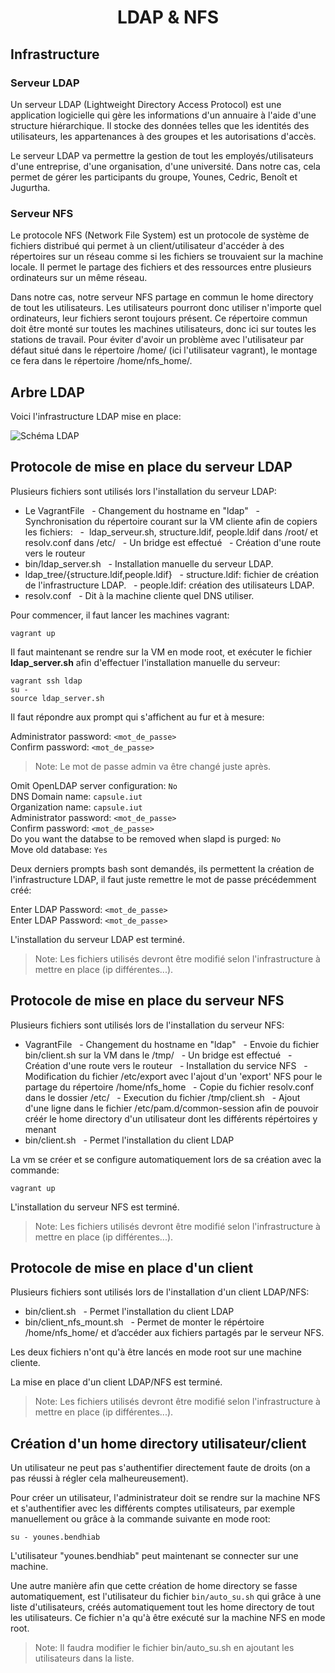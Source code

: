 # <center> LDAP & NFS </center>
## Infrastructure
### Serveur LDAP

Un serveur LDAP (Lightweight Directory Access Protocol) est une application logicielle qui gère les informations d'un annuaire à l'aide d'une structure hiérarchique. Il stocke des données telles que les identités des utilisateurs, les appartenances à des groupes et les autorisations d'accès. 

Le serveur LDAP va permettre la gestion de tout les employés/utilisateurs d'une entreprise, d'une organisation, d'une université. Dans notre cas, cela permet de gérer les participants du groupe, Younes, Cedric, Benoît et Jugurtha.

### Serveur NFS

Le protocole NFS (Network File System) est un protocole de système de fichiers distribué qui permet à un client/utilisateur d'accéder à des répertoires sur un réseau comme si les fichiers se trouvaient sur la machine locale. Il permet le partage des fichiers et des ressources entre plusieurs ordinateurs sur un même réseau.

Dans notre cas, notre serveur NFS partage en commun le home directory de tout les utilisateurs. Les utilisateurs pourront donc utiliser n'importe quel ordinateurs, leur fichiers seront toujours présent.
Ce répertoire commun doit être monté sur toutes les machines utilisateurs, donc ici sur toutes les stations de travail.
Pour éviter d'avoir un problème avec l'utilisateur par défaut situé dans le répertoire /home/ (ici l'utilisateur vagrant), le montage ce fera dans le répertoire /home/nfs_home/.

## Arbre LDAP

Voici l'infrastructure LDAP mise en place:

![Schéma LDAP](https://gitlab.univ-lille.fr/etu/2023-2024/s5b01/-/blob/master/equipe-c/projet/cr-younes.bendhiab.etu/ldap2.drawio.svg)

## Protocole de mise en place du serveur LDAP

Plusieurs fichiers sont utilisés lors l'installation du serveur LDAP:

- Le VagrantFile
  - Changement du hostname en "ldap"
  - Synchronisation du répertoire courant sur la VM cliente afin de copiers les fichiers:
  -  ldap_serveur.sh, structure.ldif, people.ldif dans /root/ et resolv.conf dans /etc/
  - Un bridge est effectué
  - Création d'une route vers le routeur
- bin/ldap_server.sh
  - Installation manuelle du serveur LDAP.
- ldap_tree/{structure.ldif,people.ldif}
  - structure.ldif: fichier de création de l'infrastructure LDAP.
  - people.ldif: création des utilisateurs LDAP.
- resolv.conf
  - Dit à la machine cliente quel DNS utiliser.

Pour commencer, il faut lancer les machines vagrant:

`vagrant up`

Il faut maintenant se rendre sur la VM en mode root, et exécuter le fichier **ldap_server.sh** afin d'effectuer l'installation manuelle du serveur:

`vagrant ssh ldap` <br>
`su -` <br>
`source ldap_server.sh`

Il faut répondre aux prompt qui s'affichent au fur et à mesure:

Administrator password: `<mot_de_passe>` <br>
Confirm password: `<mot_de_passe>`

> Note: Le mot de passe admin va être changé juste après.

Omit OpenLDAP server configuration: `No` <br>
DNS Domain name: `capsule.iut` <br>
Organization name: `capsule.iut` <br>
Administrator password: `<mot_de_passe>` <br>
Confirm password: `<mot_de_passe>` <br>
Do you want the databse to be removed when slapd is purged: `No` <br>
Move old database: `Yes`

Deux derniers prompts bash sont demandés, ils permettent la création de l'infrastructure LDAP, il faut juste remettre le mot de passe précédemment créé:

Enter LDAP Password: `<mot_de_passe>` <br>
Enter LDAP Password: `<mot_de_passe>`

L'installation du serveur LDAP est terminé.

> Note: Les fichiers utilisés devront être modifié selon l'infrastructure à mettre en place (ip différentes...). <br>
> 

## Protocole de mise en place du serveur NFS

Plusieurs fichiers sont utilisés lors de l'installation du serveur NFS:

- VagrantFile
  - Changement du hostname en "ldap"
  - Envoie du fichier bin/client.sh sur la VM dans le /tmp/
  - Un bridge est effectué
  - Création d'une route vers le routeur
  - Installation du service NFS
  - Modification du fichier /etc/export avec l'ajout d'un 'export' NFS pour le partage du répertoire /home/nfs_home
  - Copie du fichier resolv.conf dans le dossier /etc/
  - Execution du fichier /tmp/client.sh
  - Ajout d'une ligne dans le fichier /etc/pam.d/common-session afin de pouvoir créér le home directory d'un utilisateur dont les différents répértoires y menant
- bin/client.sh
  - Permet l'installation du client LDAP

La vm se créer et se configure automatiquement lors de sa création avec la commande:

`vagrant up`

L'installation du serveur NFS est terminé.

> Note: Les fichiers utilisés devront être modifié selon l'infrastructure à mettre en place (ip différentes...).

## Protocole de mise en place d'un client

Plusieurs fichiers sont utilisés lors de l'installation d'un client LDAP/NFS:

- bin/client.sh
  - Permet l'installation du client LDAP
- bin/client_nfs_mount.sh
  - Permet de monter le répértoire /home/nfs_home/ et d’accéder aux fichiers partagés par le serveur NFS.

Les deux fichiers n'ont qu'à être lancés en mode root sur une machine cliente.

La mise en place d'un client LDAP/NFS est terminé.

> Note: Les fichiers utilisés devront être modifié selon l'infrastructure à mettre en place (ip différentes...).

## Création d'un home directory utilisateur/client

Un utilisateur ne peut pas s'authentifier directement faute de droits (on a pas réussi à régler cela malheureusement).

Pour créer un utilisateur, l'administrateur doit se rendre sur la machine NFS et s'authentifier avec les différents comptes utilisateurs, par exemple manuellement ou grâce à la commande suivante en mode root:

```su - younes.bendhiab```

L'utilisateur "younes.bendhiab" peut maintenant se connecter sur une machine.

Une autre manière afin que cette création de home directory se fasse automatiquement, est l'utilisateur du fichier `bin/auto_su.sh` qui grâce à une liste d'utilisateurs, créés automatiquement tout les home directory de tout les utilisateurs. Ce fichier n'a qu'à être exécuté sur la machine NFS en mode root.

> Note: Il faudra modifier le fichier bin/auto_su.sh en ajoutant les utilisateurs dans la liste.
